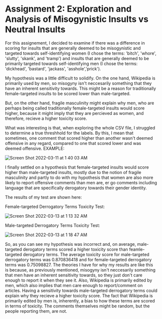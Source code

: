 # Assignment 2: Exploration and Analysis of Misogynistic Insults vs Neutral Insults

For this assignement, I decided to examine if there was a difference in scoring for insults that are generally deemed to be misogynistic and targeted towards self-identifying women (I chose the terms: 'bitch', 'whore', 'slutty', 'skank', and 'tramp') and insults that are generally deemed to be primarily targeted towards self-identifying men (I chose the terms: 'dickhead', 'bastard', 'jackass', 'asshole','prick').

My hypothesis was a little difficult to solidify. On the one hand, Wikipedia is primarily used by men, so misogyny isn't neccesarily something that they have an inherent sensitivity towards. This might be a reason for traditionally female-targeted insults to be scored lower than male-targeted.

But, on the other hand, fragile masculinity might explain why men, who are perhaps being called traditionally female-targeted insults would score higher, because it might imply that they are percieved as women, and therefore, recieve a higher toxicity score.

What was interesting is that, when exploring the whole CSV file, I struggled to determine a true threshhold for the labels. By this, I mean that sometimes, one comment that scored higher than another wasn't deemed offensive in any regard, compared to one that scored lower and was deemed offensive. EXAMPLE:

![Screen Shot 2022-03-11 at 1 40 03 AM](https://user-images.githubusercontent.com/99197894/157823581-4ebddbbc-4ea8-4f68-b3c9-d4a97a1dd38d.png)

I finally settled on a hypothesis that female-targeted insults would score higher than male-targeted insults, mostly due to the notion of fragile masculinity and partly to do with my hypothesis that women are also more likely to report offensive comments than men are, er go comments including language that are specifically derogatory towards their gender identity.

The results of my test are shown here:

Female-targeted Derrogatory Terms Toxicity Test:

![Screen Shot 2022-03-13 at 1 13 32 AM](https://user-images.githubusercontent.com/99197894/158040629-d4d8d6a4-5163-493e-bfab-e157f04ce044.png)

Male-targeted Derrogatory Terms Toxicity Test: 

![Screen Shot 2022-03-13 at 1 18 47 AM](https://user-images.githubusercontent.com/99197894/158040739-182cba95-8341-4865-86bd-c25b648cfc19.png)

So, as you can see my hypothesis was incorrect and, on average, male-targeted derogatory terms scored a higher toxicity score than feamle-targeted derogatory terms. The average toxicity score for male-targeted derrogatory terms was 0.870836418 and for female-targeted derrogatory terms was 0.75098827. The theories I have for why my results are like this is because, as previously mentioned, misogyny isn't neccesarily something that men have an inherent sensitivity towards, so they just don't care enough to report it when they see it. Also, Wikipedia is primarily edited by men, which also implies that men care enough to report/comment on articles. Having a sensitivity towards male-targeted derrogatory terms could explain why they recieve a higher toxicity score. The fact that Wikipedia is primarily edited by men is, inherently, a bias to how these terms are scored in terms of toxicity. The comments themselves might be random, but the people reporting them, are not.
